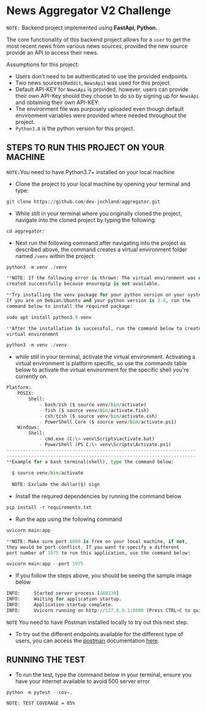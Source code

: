 # News Aggregator V2 Challenge
```NOTE:``` Backend project implemented using **FastApi, Python.** 

The core functionality of this backend project allows for a 
```user``` to get the most recent news from various news sources, 
provided the new source provide an API to access their news.

Assumptions for this project:
- Users don't need to be authenticated to use the provided endpoints.
- Two news sources(```Reddit```, ```NewsApi```) was used for this 
  project.
- Default API-KEY for ```NewsApi``` is provided, however, users can 
  provide their own API-Key should they choose to do so by signing up 
  for ```NewsApi``` and obtaining their own API-KEY.
- The environment file was purposely uploaded even though default 
  environment variables were provided where needed throughout the project.
- ```Python3.8``` is the python version for this project.

## STEPS TO RUN THIS PROJECT ON YOUR MACHINE
```NOTE:```You need to have Python3.7+ installed on your local machine
- Clone the project to your local machine by opening your terminal and 
  type:
```python
git clone https://github.com/dev-jochland/aggregator.git
```

- While still in your terminal where you originally cloned the project, 
  navigate into the cloned project by typing the following:
```python
cd aggregator/
```

- Next run the following command after navigating into the project as 
  described above, the command creates a virtual 
  environment folder named ```/venv``` within the project:
```python
python3 -m venv ./venv

**NOTE: If the following error is thrown: The virtual environment was not 
created successfully because ensurepip is not available. 

**Try installing the venv package for your python version on your system. 
If you are on Debian/Ubuntu and your python version is 3.8, run the 
command below to install the required package:

sudo apt install python3.8-venv

**After the installation is successful, run the command below to create your 
virtual environemnt

python3 -m venv ./venv
```
- while still in your terminal, activate the virtual environment. Activating a virtual environment is platform specific, so use the commands table below to activate the virtual environment for the specific shell you're currently on.
```python
Platform:
    POSIX:
        Shell:
            - bash/zsh ($ source venv/bin/activate)
            - fish ($ source venv/bin/activate.fish)
            - csh/tcsh ($ source venv/bin/activate.csh)
            - PowerShell Core ($ source venv/bin/activate.ps1)
    Windows:
        Shell:
            - cmd.exe (C:\> venv\Scripts\activate.bat)
            - PowerShell (PS C:\> venv\Scripts\Activate.ps1)
---------------------------------------------------------------------
---------------------------------------------------------------------
**Example for a bash terminal(shell), type the command below: 
  
  $ source venv/bin/activate
  
  NOTE: Exclude the dollar($) sign
```

- Install the required dependencies by running the command below
```python
pip install -r requirements.txt
```
- Run the app using the following command
```python
uvicorn main:app

**NOTE: Make sure port 8000 is free on your local machine, if not, 
they would be port conflict. If you want to specify a different 
port number of 1975 to run this application, use the command below:

uvicorn main:app --port 1975
```
- If you follow the steps above, you should be seeing the sample image below
```python
INFO:     Started server process [388230]
INFO:     Waiting for application startup.
INFO:     Application startup complete.
INFO:     Uvicorn running on http://127.0.0.1:8000 (Press CTRL+C to quit)

```
```NOTE``` You need to have Postman installed locally to try out this next step.
- To try out the different endpoints available for the different type of users, you can access the [postman](https://documenter.getpostman.com/view/11396719/UyrEhvCL) documentation [here](https://documenter.getpostman.com/view/11396719/UyrEhvCL).

## RUNNING THE TEST
- To run the test, type the command below in your terminal, ensure you have your internet available to avoid 500 server error
```python
python -m pytest --cov=.
```

```NOTE: TEST COVERAGE = 85%```
